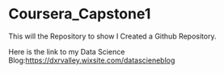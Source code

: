 # Coursera_Capstone1
This will the Repository to show I Created a Github Repository.

Here is the link to my Data Science Blog:https://dxrvalley.wixsite.com/datascieneblog

